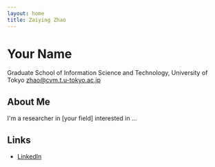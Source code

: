 ```yaml
---
layout: home
title: Zaiying Zhao
---
```


# Your Name
Graduate School of Information Science and Technology, University of Tokyo
zhao@cvm.t.u-tokyo.ac.jp

<!-- ![Your photo](assets/images/yourphoto.jpg) -->

## About Me

I'm a researcher in [your field] interested in ...

## Links

<!-- - [Google Scholar](https://scholar.google.com/) -->
<!-- - [GitHub](https://github.com/yourname) -->
- [LinkedIn](https://www.linkedin.com/in/zaiyingzhao/)